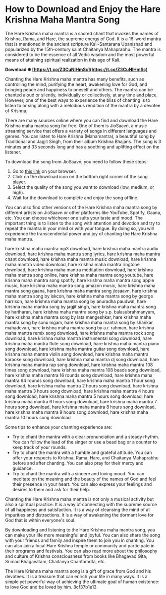 # How to Download and Enjoy the Hare Krishna Maha Mantra Song
 
The Hare Krishna maha mantra is a sacred chant that invokes the names of Krishna, Rama, and Hare, the supreme energy of God. It is a 16-word mantra that is mentioned in the ancient scripture Kali-Santarana Upanishad and popularized by the 15th-century saint Chaitanya Mahaprabhu. The mantra is considered to be the essence of all Vedic wisdom and the most powerful means of attaining spiritual realization in this age of Kali.
 
**Download ✸ [https://t.co/Z3CuNlHmSc](https://t.co/Z3CuNlHmSc)**


 
Chanting the Hare Krishna maha mantra has many benefits, such as controlling the mind, purifying the heart, awakening love for God, and bringing peace and happiness to oneself and others. The mantra can be chanted aloud or silently, individually or collectively, at any time and place. However, one of the best ways to experience the bliss of chanting is to listen to or sing along with a melodious rendition of the mantra by a devotee of Krishna.
 
There are many sources online where you can find and download the Hare Krishna maha mantra song for free. One of them is JioSaavn, a music streaming service that offers a variety of songs in different languages and genres. You can listen to Hare Krishna (Mahamantra), a beautiful song by Traditional and Jagjit Singh, from their album Krishna Bhajans. The song is 3 minutes and 33 seconds long and has a soothing and uplifting effect on the listener.
 
To download the song from JioSaavn, you need to follow these steps:
 
1. Go to [this link](https://www.jiosaavn.com/song/hare-krishna-mahamantra/IFgOCR9JXEA) on your browser.
2. Click on the download icon on the bottom right corner of the song player.
3. Select the quality of the song you want to download (low, medium, or high).
4. Wait for the download to complete and enjoy the song offline.

You can also find other versions of the Hare Krishna maha mantra song by different artists on JioSaavn or other platforms like YouTube, Spotify, Gaana, etc. You can choose whichever one suits your taste and mood. The important thing is to listen to the song with attention and devotion and try to repeat the mantra in your mind or with your tongue. By doing so, you will experience the transcendental power and joy of chanting the Hare Krishna maha mantra.
 
hare krishna maha mantra mp3 download,  hare krishna maha mantra audio download,  hare krishna maha mantra song lyrics,  hare krishna maha mantra chant download,  hare krishna maha mantra music download,  hare krishna maha mantra video download,  hare krishna maha mantra ringtone download,  hare krishna maha mantra meditation download,  hare krishna maha mantra song online,  hare krishna maha mantra song youtube,  hare krishna maha mantra song spotify,  hare krishna maha mantra song apple music,  hare krishna maha mantra song amazon music,  hare krishna maha mantra song gaana,  hare krishna maha mantra song jiosaavn,  hare krishna maha mantra song by iskcon,  hare krishna maha mantra song by george harrison,  hare krishna maha mantra song by anuradha paudwal,  hare krishna maha mantra song by jagjit singh,  hare krishna maha mantra song by hariharan,  hare krishna maha mantra song by s.p. balasubrahmanyam,  hare krishna maha mantra song by lata mangeshkar,  hare krishna maha mantra song by sonu nigam,  hare krishna maha mantra song by shankar mahadevan,  hare krishna maha mantra song by a.r. rahman,  hare krishna maha mantra remix song download,  hare krishna maha mantra rock song download,  hare krishna maha mantra instrumental song download,  hare krishna maha mantra flute song download,  hare krishna maha mantra piano song download,  hare krishna maha mantra guitar song download,  hare krishna maha mantra violin song download,  hare krishna maha mantra karaoke song download,  hare krishna maha mantra dj song download,  hare krishna maha mantra rap song download,  hare krishna maha mantra 108 times song download,  hare krishna maha mantra 108 beads song download,  hare krishna maha mantra 16 rounds song download,  hare krishna maha mantra 64 rounds song download,  hare krishna maha mantra 1 hour song download,  hare krishna maha mantra 2 hours song download,  hare krishna maha mantra 3 hours song download,  hare krishna maha mantra 4 hours song download,  hare krishna maha mantra 5 hours song download,  hare krishna maha mantra 6 hours song download,  hare krishna maha mantra 7 hours song download,  hare krishna maha mantra 8 hours song download,  hare krishna maha mantra 9 hours song download,  hare krishna maha mantra 10 hours song download
  
Some tips to enhance your chanting experience are:

- Try to chant the mantra with a clear pronunciation and a steady rhythm. You can follow the lead of the singer or use a bead bag or a counter to keep track of your rounds.
- Try to chant the mantra with a humble and grateful attitude. You can offer your respects to Krishna, Rama, Hare, and Chaitanya Mahaprabhu before and after chanting. You can also pray for their mercy and guidance.
- Try to chant the mantra with a sincere and loving mood. You can meditate on the meaning and the beauty of the names of God and feel their presence in your heart. You can also express your feelings and desires to them and ask for their help.

Chanting the Hare Krishna maha mantra is not only a musical activity but also a spiritual practice. It is a way of connecting with the supreme source of all happiness and satisfaction. It is a way of cleansing the mind of all impurities and distractions. It is a way of awakening the dormant love for God that is within everyone's soul.
 
By downloading and listening to the Hare Krishna maha mantra song, you can make your life more meaningful and joyful. You can also share the song with your friends and family and inspire them to join you in chanting. You can also join a local Hare Krishna temple or community and participate in their programs and festivals. You can also read more about the philosophy and culture of Krishna consciousness from books like Bhagavad Gita, Srimad Bhagavatam, Chaitanya Charitamrita, etc.
 
The Hare Krishna maha mantra song is a gift of grace from God and his devotees. It is a treasure that can enrich your life in many ways. It is a simple yet powerful way of achieving the ultimate goal of human existence: to love God and be loved by him.
 8cf37b1e13
 
